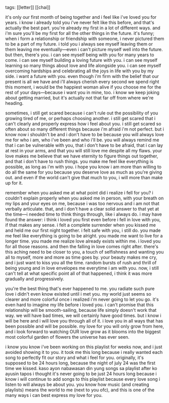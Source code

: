 tags: [[letter]] [[chai]]

it's only our first month of being together and i feel like i've loved you for years. i know i already told you i've never felt like this before, and that's actually the best part. you're already my first in a lot of different ways. and i'm sure you'll be my first for all the other things in the future. it's funny; when i form a relationship or friendship with someone, i never pictured them to be a part of my future. i told you i always see myself leaving them or them leaving me eventually—even i can't picture myself well into the future. but then, there's you. i can see myself being with you for many years to come. i can see myself building a loving future with you. i can see myself learning so many things about love and life alongside you. i can see myself overcoming hardships and celebrating all the joys in life with you by my side. i want a future with you. even though i'm firm with the belief that our present is all we have and i'll always cherish every second we spend right this moment, i would be the happiest woman alive if you choose me for the rest of your days—because i want you in mine, too. i know we keep joking about getting married, but it's actually not that far off from where we're heading. 
  
sometimes, i still get scared because i can't rule out the possibility of you growing tired of me, or perhaps choosing another. i still get scared that i can't clearly and properly express how i feel about you. i still get scared so often about so many different things because i'm afraid i'm not perfect. but i know now i shouldn't be and i don't have to be because you will always love me for who i am, who i've been and who i'll be. you will always remind me that i can be vulnerable with you, that i don't have to be afraid, that i can lay at rest in your arms, and that you will still love me despite all my flaws. your love makes me believe that we have eternity to figure things out together, and that i don't have to rush things. you make me feel like everything is possible, as long as i'm with you. i hope you know i am more than willing to do all the same for you because you deserve love as much as you're giving out. and even if the world can't give that much to you, i will more than make up for it. 

remember when you asked me at what point did i realize i fell for you? i couldn't explain properly when you asked me in person, with your breath on my lips and your eyes on me, because i was too nervous and i am not that verbally articulate. that, and i don't have a clear solid answer to that yet at the time—i needed time to think things through, like i always do. i may have found the answer: i think i loved you first even before i fell in love with you, if that makes any sense. i felt a complete surrender when you kissed me and held me our first night together. i felt safe with you, i still do. you made me feel like everything is going to be alright. you made me want to live for a longer time. you made me realize love already exists within me. i loved you for all those reasons. and then the falling in love comes right after. there's this aching need to be closer to you, a touch of selfishness and wanting you all to myself, more and more as time goes by. your beauty makes me cry, and i just want to kiss you all the time. random bursts of rush and thrill of being young and in love envelopes me everytime i am with you. now, i still can't tell at what specific point all of that happened, i think it was more gradually and progressively. 

you're the best thing that's ever happened to me. you radiate such pure love i didn't even know existed until i met you. my world just seems so clearer and more colorful once i realized i'm never going to let you go. it's even hard to imagine my life before i loved you. i can't promise that this relationship will be smooth-sailing, because life simply doesn't work that way. we will have bad times, we will certainly have good times. but i know i will be here and i will love you through all of it. i love you in all ways that has been possible and will be possible. my love for you will only grow from here, and i look forward to watching OUR love grow as it blooms into the biggest most colorful garden of flowers the universe has ever seen.  

i know you know i've been working on this playlist for weeks now, and i just avoided showing it to you. it took me this long because i really wanted each song to perfectly fit our story and what i feel for you. originally, it's supposed to be 24 hours long, because the night of july 24 was the first time we kissed. kaso ayon nabawasan din yung songs sa playlist after ko ayusin tapos i thought it's never going to be just 24 hours long because i know i will continue to add songs to this playlist because every love song i listen to will always be about you. you know how music (and creating playlists) means the world to me (next to you ofc), and this is one of the many ways i can best express my love for you.